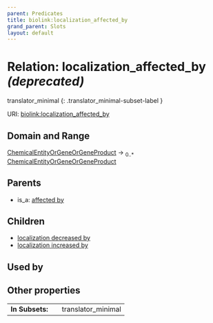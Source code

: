 ```yaml
---
parent: Predicates
title: biolink:localization_affected_by
grand_parent: Slots
layout: default
---
```


# Relation: localization_affected_by _(deprecated)_

translator_minimal
{: .translator_minimal-subset-label }




URI: [biolink:localization_affected_by](https://w3id.org/biolink/vocab/localization_affected_by)

## Domain and Range

[ChemicalEntityOrGeneOrGeneProduct](ChemicalEntityOrGeneOrGeneProduct.md) ->  <sub>0..\*</sub> [ChemicalEntityOrGeneOrGeneProduct](ChemicalEntityOrGeneOrGeneProduct.md)

## Parents

 *  is_a: [affected by](affected_by.md)

## Children

 *  [localization decreased by](localization_decreased_by.md)
 *  [localization increased by](localization_increased_by.md)

## Used by


## Other properties

|  |  |  |
| --- | --- | --- |
| **In Subsets:** | | translator_minimal |

